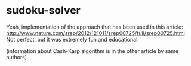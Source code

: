 # sudoku-solver
Yeah, implementation of the approach that has been used in this article: http://www.nature.com/srep/2012/121011/srep00725/full/srep00725.html
Not perfect, but it was extremely fun and educational.

(information about Cash-Karp algorithm is in the other article by same authors)
